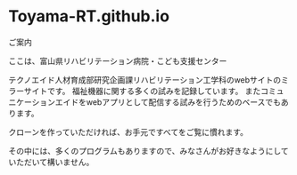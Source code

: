 # Toyama-RT.github.io

ご案内　

ここは、富山県リハビリテーション病院・こども支援センター

テクノエイド人材育成部研究企画課リハビリテーション工学科のwebサイトのミラーサイトです。
福祉機器に関する多くの試みを記録しています。
またコミュニケーションエイドをwebアプリとして配信する試みを行うためのベースでもあります。

クローンを作っていただければ、お手元ですべてをご覧に慣れます。

その中には、多くのプログラムもありますので、みなさんがお好きなようにしていただいて構いません。
